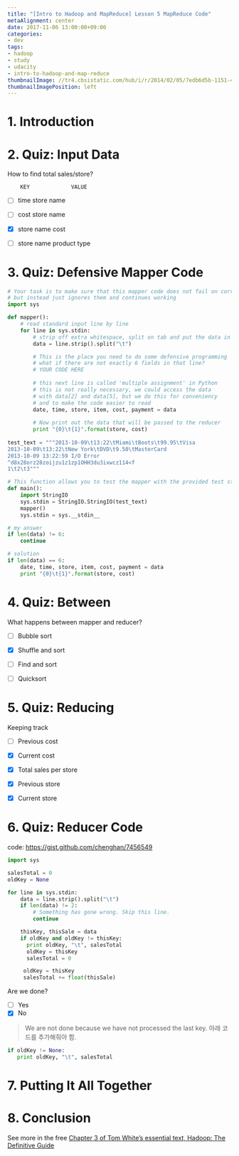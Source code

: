 ```yaml
---
title: "[Intro to Hadoop and MapReduce] Lesson 5 MapReduce Code"
metaAlignment: center
date: 2017-11-06 13:00:00+09:00
categories:
- dev
tags:
- hadoop
- study
- udacity
- intro-to-hadoop-and-map-reduce
thumbnailImage: //tr4.cbsistatic.com/hub/i/r/2014/02/05/7edb6d5b-1151-4824-a8b7-6bd554f0ded5/resize/770x/293413c3bb9555b7d22aac146fa8b928/hadoop.logo.tr.jpg
thumbnailImagePosition: left
---
```


<!--more-->

# 1. Introduction
# 2. Quiz: Input Data

How to find total sales/store?

        KEY             VALUE
- [ ] time          store name
- [ ] cost          store name
- [x] store name    cost
- [ ] store name    product type


# 3. Quiz: Defensive Mapper Code

```py
# Your task is to make sure that this mapper code does not fail on corrupt data lines,
# but instead just ignores them and continues working
import sys

def mapper():
    # read standard input line by line
    for line in sys.stdin:
        # strip off extra whitespace, split on tab and put the data in an array
        data = line.strip().split("\t")

        # This is the place you need to do some defensive programming
        # what if there are not exactly 6 fields in that line?
        # YOUR CODE HERE
        
        # this next line is called 'multiple assignment' in Python
        # this is not really necessary, we could access the data
        # with data[2] and data[5], but we do this for conveniency
        # and to make the code easier to read
        date, time, store, item, cost, payment = data
        
        # Now print out the data that will be passed to the reducer
        print "{0}\t{1}".format(store, cost)
        
test_text = """2013-10-09\t13:22\tMiami\tBoots\t99.95\tVisa
2013-10-09\t13:22\tNew York\tDVD\t9.50\tMasterCard
2013-10-09 13:22:59 I/O Error
^d8x28orz28zoijzu1z1zp1OHH3du3ixwcz114<f
1\t2\t3"""

# This function allows you to test the mapper with the provided test string
def main():
	import StringIO
	sys.stdin = StringIO.StringIO(test_text)
	mapper()
	sys.stdin = sys.__stdin__
```    

```py
# my answer
if len(data) != 6:
    continue

# solution
if len(data) == 6:
    date, time, store, item, cost, payment = data
    print "{0}\t{1}".format(store, cost)
```


# 4. Quiz: Between

What happens between mapper and reducer?

- [ ] Bubble sort
- [x] Shuffle and sort
- [ ] Find and sort
- [ ] Quicksort


# 5. Quiz: Reducing

Keeping track

- [ ] Previous cost
- [x] Current cost
- [x] Total sales per store
- [x] Previous store
- [x] Current store


# 6. Quiz: Reducer Code

code: https://gist.github.com/chenghan/7456549

```py
import sys

salesTotal = 0
oldKey = None

for line in sys.stdin:
    data = line.strip().split("\t")
    if len(data) != 2:
        # Something has gone wrong. Skip this line.
        continue

    thisKey, thisSale = data
    if oldKey and oldKey != thisKey:
      print oldKey, "\t", salesTotal
      oldKey = thisKey
      salesTotal = 0

     oldKey = thisKey
     salesTotal += float(thisSale)
```

Are we done?

- [ ] Yes
- [x] No

> We are not done because we have not processed the last key. 아래 코드를 추가해줘야 함.

```py
if oldKey != None:
   print oldKey, "\t", salesTotal
```


# 7. Putting It All Together
# 8. Conclusion

See more in the free [Chapter 3 of Tom White’s essential text, Hadoop: The Definitive Guide][1]


[1]: http://go.cloudera.com/udacity-lesson-3

